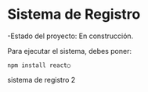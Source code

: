<h1> Sistema de Registro</h1>

  -Estado del proyecto: En construcción.

Para ejecutar el sistema, debes poner:

```npm install react○```

sistema de registro 2
